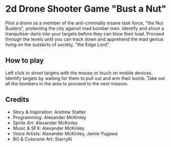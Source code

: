 # 2d Drone Shooter Game "Bust a Nut"
Pilot a drone as a member of the anti-criminally insane task force, "the Nut Busters", protecting the city against mad bomber men. Identify and shoot a tranquiliser darts into your targets before they can blow their load.
Proceed through the levels until you can track down and apprehend the mad genius living on the outskirts of society, "the Edge Lord".

## How to play
Left click to shoot targets with the mouse or touch on mobile devices.
Identify targets by waiting for them to pull out and arm their bomb.
Take out all the bombers in the area to proceed to the next mission.

## Credits
- Story & Inspiration: Andrew Statter
- Programming: Alexander McKinley
- Sprite Art: Alexander McKinley
- Music & SFX: Alexander McKinley
- Voice Artists: Alexander McKinley, Jamie Yugawa
- BG & Cutscene Art: StarryAI

